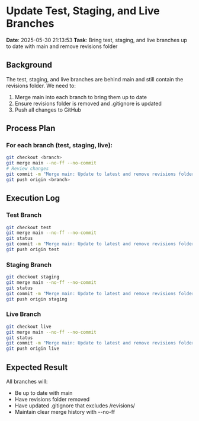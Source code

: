 # Update Test, Staging, and Live Branches
**Date**: 2025-05-30 21:13:53
**Task**: Bring test, staging, and live branches up to date with main and remove revisions folder

## Background
The test, staging, and live branches are behind main and still contain the revisions folder. We need to:
1. Merge main into each branch to bring them up to date
2. Ensure revisions folder is removed and .gitignore is updated
3. Push all changes to GitHub

## Process Plan

### For each branch (test, staging, live):
```bash
git checkout <branch>
git merge main --no-ff --no-commit
# Review changes
git commit -m "Merge main: Update to latest and remove revisions folder"
git push origin <branch>
```

## Execution Log

### Test Branch
```bash
git checkout test
git merge main --no-ff --no-commit
git status
git commit -m "Merge main: Update to latest and remove revisions folder"
git push origin test
```

### Staging Branch
```bash
git checkout staging
git merge main --no-ff --no-commit
git status
git commit -m "Merge main: Update to latest and remove revisions folder"
git push origin staging
```

### Live Branch
```bash
git checkout live
git merge main --no-ff --no-commit
git status
git commit -m "Merge main: Update to latest and remove revisions folder"
git push origin live
```

## Expected Result
All branches will:
- Be up to date with main
- Have revisions folder removed
- Have updated .gitignore that excludes /revisions/
- Maintain clear merge history with --no-ff